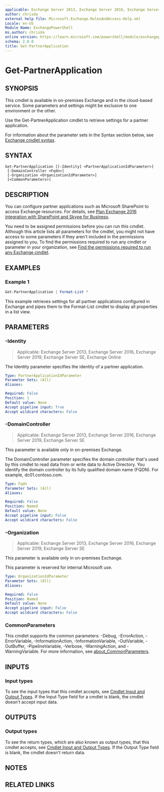 ```yaml
---
applicable: Exchange Server 2013, Exchange Server 2016, Exchange Server 2019, Exchange Server SE, Exchange Online
author: chrisda
external help file: Microsoft.Exchange.RolesAndAccess-Help.xml
Locale: en-US
Module Name: ExchangePowerShell
ms.author: chrisda
online version: https://learn.microsoft.com/powershell/module/exchangepowershell/get-partnerapplication
schema: 2.0.0
title: Get-PartnerApplication
---
```


# Get-PartnerApplication

## SYNOPSIS
This cmdlet is available in on-premises Exchange and in the cloud-based service. Some parameters and settings might be exclusive to one environment or the other.

Use the Get-PartnerApplication cmdlet to retrieve settings for a partner application.

For information about the parameter sets in the Syntax section below, see [Exchange cmdlet syntax](https://learn.microsoft.com/powershell/exchange/exchange-cmdlet-syntax).

## SYNTAX

```
Get-PartnerApplication [[-Identity] <PartnerApplicationIdParameter>]
 [-DomainController <Fqdn>]
 [-Organization <OrganizationIdParameter>]
 [<CommonParameters>]
```

## DESCRIPTION
You can configure partner applications such as Microsoft SharePoint to access Exchange resources. For details, see [Plan Exchange 2016 integration with SharePoint and Skype for Business](https://learn.microsoft.com/Exchange/plan-and-deploy/integration-with-sharepoint-and-skype/integration-with-sharepoint-and-skype).

You need to be assigned permissions before you can run this cmdlet. Although this article lists all parameters for the cmdlet, you might not have access to some parameters if they aren't included in the permissions assigned to you. To find the permissions required to run any cmdlet or parameter in your organization, see [Find the permissions required to run any Exchange cmdlet](https://learn.microsoft.com/powershell/exchange/find-exchange-cmdlet-permissions).

## EXAMPLES

### Example 1
```powershell
Get-PartnerApplication | Format-List *
```

This example retrieves settings for all partner applications configured in Exchange and pipes them to the Format-List cmdlet to display all properties in a list view.

## PARAMETERS

### -Identity

> Applicable: Exchange Server 2013, Exchange Server 2016, Exchange Server 2019, Exchange Server SE, Exchange Online

The Identity parameter specifies the identity of a partner application.

```yaml
Type: PartnerApplicationIdParameter
Parameter Sets: (All)
Aliases:

Required: False
Position: 1
Default value: None
Accept pipeline input: True
Accept wildcard characters: False
```

### -DomainController

> Applicable: Exchange Server 2013, Exchange Server 2016, Exchange Server 2019, Exchange Server SE

This parameter is available only in on-premises Exchange.

The DomainController parameter specifies the domain controller that's used by this cmdlet to read data from or write data to Active Directory. You identify the domain controller by its fully qualified domain name (FQDN). For example, dc01.contoso.com.

```yaml
Type: Fqdn
Parameter Sets: (All)
Aliases:

Required: False
Position: Named
Default value: None
Accept pipeline input: False
Accept wildcard characters: False
```

### -Organization

> Applicable: Exchange Server 2013, Exchange Server 2016, Exchange Server 2019, Exchange Server SE

This parameter is available only in on-premises Exchange.

This parameter is reserved for internal Microsoft use.

```yaml
Type: OrganizationIdParameter
Parameter Sets: (All)
Aliases:

Required: False
Position: Named
Default value: None
Accept pipeline input: False
Accept wildcard characters: False
```

### CommonParameters
This cmdlet supports the common parameters: -Debug, -ErrorAction, -ErrorVariable, -InformationAction, -InformationVariable, -OutVariable, -OutBuffer, -PipelineVariable, -Verbose, -WarningAction, and -WarningVariable. For more information, see [about_CommonParameters](https://go.microsoft.com/fwlink/p/?LinkID=113216).

## INPUTS

### Input types
To see the input types that this cmdlet accepts, see [Cmdlet Input and Output Types](https://go.microsoft.com/fwlink/p/?linkId=616387). If the Input Type field for a cmdlet is blank, the cmdlet doesn't accept input data.

## OUTPUTS

### Output types
To see the return types, which are also known as output types, that this cmdlet accepts, see [Cmdlet Input and Output Types](https://go.microsoft.com/fwlink/p/?linkId=616387). If the Output Type field is blank, the cmdlet doesn't return data.

## NOTES

## RELATED LINKS
